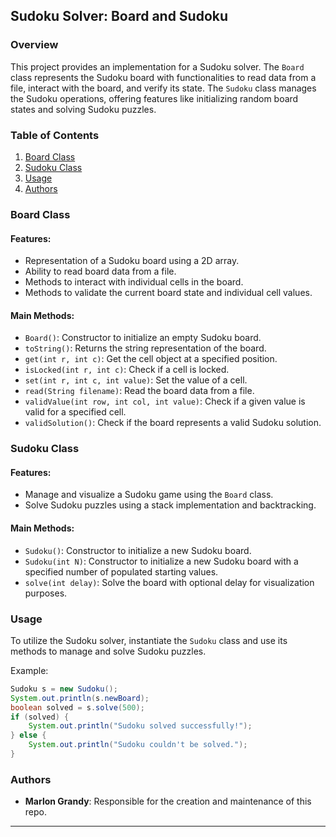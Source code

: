 ## Sudoku Solver: Board and Sudoku

### Overview
This project provides an implementation for a Sudoku solver. The `Board` class represents the Sudoku board with functionalities to read data from a file, interact with the board, and verify its state. The `Sudoku` class manages the Sudoku operations, offering features like initializing random board states and solving Sudoku puzzles.

### Table of Contents

1. [Board Class](#board-class)
2. [Sudoku Class](#sudoku2-class)
3. [Usage](#usage)
4. [Authors](#authors)

### Board Class

#### Features:
- Representation of a Sudoku board using a 2D array.
- Ability to read board data from a file.
- Methods to interact with individual cells in the board.
- Methods to validate the current board state and individual cell values.

#### Main Methods:
- `Board()`: Constructor to initialize an empty Sudoku board.
- `toString()`: Returns the string representation of the board.
- `get(int r, int c)`: Get the cell object at a specified position.
- `isLocked(int r, int c)`: Check if a cell is locked.
- `set(int r, int c, int value)`: Set the value of a cell.
- `read(String filename)`: Read the board data from a file.
- `validValue(int row, int col, int value)`: Check if a given value is valid for a specified cell.
- `validSolution()`: Check if the board represents a valid Sudoku solution.

### Sudoku Class

#### Features:
- Manage and visualize a Sudoku game using the `Board` class.
- Solve Sudoku puzzles using a stack implementation and backtracking.

#### Main Methods:
- `Sudoku()`: Constructor to initialize a new Sudoku board.
- `Sudoku(int N)`: Constructor to initialize a new Sudoku board with a specified number of populated starting values.
- `solve(int delay)`: Solve the board with optional delay for visualization purposes.

### Usage
To utilize the Sudoku solver, instantiate the `Sudoku` class and use its methods to manage and solve Sudoku puzzles. 

Example:
```java
Sudoku s = new Sudoku();
System.out.println(s.newBoard);
boolean solved = s.solve(500);
if (solved) {
    System.out.println("Sudoku solved successfully!");
} else {
    System.out.println("Sudoku couldn't be solved.");
}
```

### Authors
- **Marlon Grandy**: Responsible for the creation and maintenance of this repo.
---
